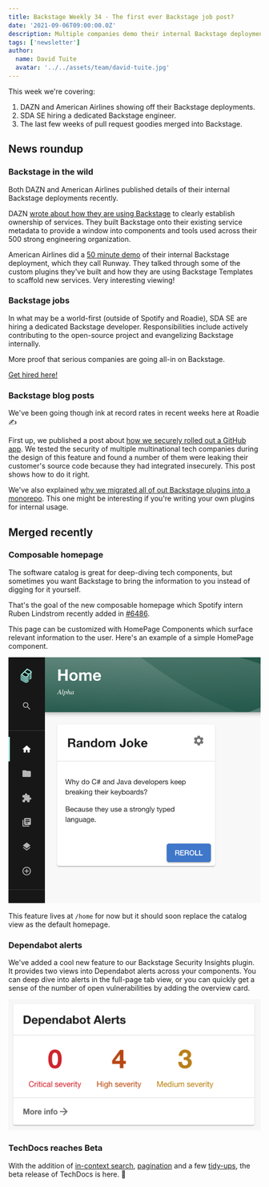 ```yaml
---
title: Backstage Weekly 34 - The first ever Backstage job post?
date: '2021-09-06T09:00:00.0Z'
description: Multiple companies demo their internal Backstage deployments and we round up the PRs merged in the past few weeks.
tags: ['newsletter']
author:
  name: David Tuite
  avatar: '../../assets/team/david-tuite.jpg'
---
```


This week we're covering:

1. DAZN and American Airlines showing off their Backstage deployments.
2. SDA SE hiring a dedicated Backstage engineer.
3. The last few weeks of pull request goodies merged into Backstage.

## News roundup

### Backstage in the wild

Both DAZN and American Airlines published details of their internal Backstage deployments recently.

DAZN [wrote about how they are using Backstage](https://medium.com/dazn-tech/integrating-backstage-at-dazn-b8ef5268b347) to clearly establish ownership of services. They built Backstage onto their existing service metadata to provide a window into components and tools used across their 500 strong engineering organization.

American Airlines did a [50 minute demo](https://youtu.be/kZFdHmM5-7M) of their internal Backstage deployment, which they call Runway. They talked through some of the custom plugins they've built and how they are using Backstage Templates to scaffold new services. Very interesting viewing!

### Backstage jobs

In what may be a world-first (outside of Spotify and Roadie), SDA SE are hiring a dedicated Backstage developer. Responsibilities include actively contributing to the open-source project and evangelizing Backstage internally.

More proof that serious companies are going all-in on Backstage.

[Get hired here!](https://myfuture.sda.se/jobs/backstage-react-developer-m-w-d/)

### Backstage blog posts

We've been going though ink at record rates in recent weeks here at Roadie ✍️

First up, we published a post about [how we securely rolled out a GitHub app](/blog/avoid-leaking-github-org-data/). We tested the security of multiple multinational tech companies during the design of this feature and found a number of them were leaking their customer's source code because they had integrated insecurely. This post shows how to do it right.

We've also explained [why we migrated all of out Backstage plugins into a monorepo](/blog/monorepo-plugins-migration/). This one might be interesting if you're writing your own plugins for internal usage.

## Merged recently

### Composable homepage

The software catalog is great for deep-diving tech components, but sometimes you want Backstage to bring the information to you instead of digging for it yourself.

That's the goal of the new composable homepage which Spotify intern Ruben Lindstrom recently added in [#6486](https://github.com/backstage/backstage/pull/6486).

This page can be customized with HomePage Components which surface relevant information to the user. Here's an example of a simple HomePage component.

![a widget which shows a random joke.. Why do Java developers keep breaking their keyboards? Because they prefer strongly-typed languages](./random-joke.png)

This feature lives at `/home` for now but it should soon replace the catalog view as the default homepage.

### Dependabot alerts

We've added a cool new feature to our Backstage Security Insights plugin. It provides two views into Dependabot alerts across your components. You can deep dive into alerts in the full-page tab view, or you can quickly get a sense of the number of open vulnerabilities by adding the overview card.

![0 critical severity alerts, 4 high severity alerts and 3 medium severity alerts](./dependabot-overview.png)

### TechDocs reaches Beta

With the addition of [in-context search](https://github.com/backstage/backstage/pull/6651), [pagination](https://github.com/backstage/backstage/pull/6815) and a few [tidy-ups](https://github.com/backstage/backstage/pull/6709), the beta release of TechDocs is here. 🎉
